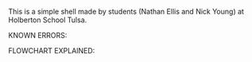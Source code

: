 This is a simple shell made by students (Nathan Ellis and Nick Young) at Holberton School Tulsa. 

KNOWN ERRORS:

FLOWCHART EXPLAINED:


